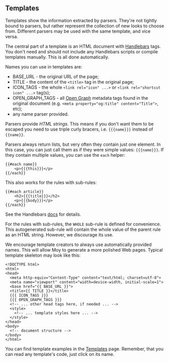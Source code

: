
## Templates

Templates show the information extracted by parsers. They're not tightly bound to parsers, but rather represent the collection of new looks to choose from. Different parsers may be used with the same template, and vice versa.

The central part of a template is an HTML document with [Handlebars](http://handlebarsjs.com/) tags. You don't need and should not include any Handlebars scripts or compile templates manually. This is all done automatically.

Names you can use in templates are:

* BASE_URL - the original URL of the page;
* TITLE - the content of the `<title>` tag in the original page;
* ICON_TAGS - the whole `<link rel="icon" ...>` or `<link rel="shortcut icon" ...>` tag(s);
* OPEN_GRAPH_TAGS - all [Open Graph](http://ogp.me/) metadata tags found in the original document (e.g. `<meta property="og:title" content="Title">`, etc);
* any name parser provided.

Parsers provide *HTML strings.* This means if you don't want them to be escaped you need to use triple curly bracers, i.e. `{{{name}}}` instead of `{{name}}`.

Parsers always return lists, but very often they contain just one element. In this case, you can just call them as if they were simple values: `{{{name}}}`. If they contain multiple values, you can use the `each` helper:

    {{#each name}}
        <p>{{{this}}}</p>
    {{/each}}

This also works for the rules with sub-rules:

    {{#each article}}
        <h2>{{{title}}}</h2>
        <p>{{{body}}}</p>
    {{/each}}

See the Handlebars [docs](http://handlebarsjs.com/builtin_helpers.html) for details.

For the rules with sub-rules, the `WHOLE` sub-rule is defined for convenience. This autogenerated sub-rule will contain the whole value of the parent rule as an HTML string. However, we discourage its use.

We encourage template creators to always use automatically provided names. This will allow Moy to generate a more polished Web pages. Typical template skeleton may look like this:

    <!DOCTYPE html>
    <html>
    <head>
      <meta http-equiv="Content-Type" content="text/html; charset=utf-8">
      <meta name="viewport" content="width=device-width, initial-scale=1">
      <base href="{{ BASE_URL }}">
      <title>{{ TITLE }}</title>
      {{{ ICON_TAGS }}}
      {{{ OPEN_GRAPH_TAGS }}}
      <!-- ... other head tags here, if needed ... -->
      <style>
        <!-- ... template styles here ... -->
      </style>
    </head>
    <body>
      <!-- document structure -->
    </body>
    </html>

You can find template examples in the [Templates](/template) page. Remember, that you can read any template's code, just click on its name.
